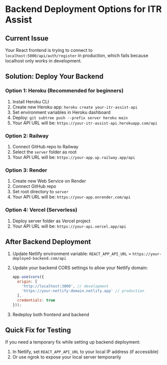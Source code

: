 # Backend Deployment Options for ITR Assist

## Current Issue
Your React frontend is trying to connect to `localhost:5000/api/auth/register` in production, which fails because localhost only works in development.

## Solution: Deploy Your Backend

### Option 1: Heroku (Recommended for beginners)
1. Install Heroku CLI
2. Create new Heroku app: `heroku create your-itr-assist-api`
3. Set environment variables in Heroku dashboard
4. Deploy: `git subtree push --prefix server heroku main`
5. Your API URL will be: `https://your-itr-assist-api.herokuapp.com/api`

### Option 2: Railway
1. Connect GitHub repo to Railway
2. Select the `server` folder as root
3. Your API URL will be: `https://your-app.up.railway.app/api`

### Option 3: Render
1. Create new Web Service on Render
2. Connect GitHub repo
3. Set root directory to `server`
4. Your API URL will be: `https://your-app.onrender.com/api`

### Option 4: Vercel (Serverless)
1. Deploy server folder as Vercel project
2. Your API URL will be: `https://your-api.vercel.app/api`

## After Backend Deployment

1. Update Netlify environment variable:
   `REACT_APP_API_URL` = `https://your-deployed-backend.com/api`

2. Update your backend CORS settings to allow your Netlify domain:
   ```javascript
   app.use(cors({
     origin: [
       'http://localhost:3000', // development
       'https://your-netlify-domain.netlify.app' // production
     ],
     credentials: true
   }));
   ```

3. Redeploy both frontend and backend

## Quick Fix for Testing
If you need a temporary fix while setting up backend deployment:

1. In Netlify, set `REACT_APP_API_URL` to your local IP address (if accessible)
2. Or use ngrok to expose your local server temporarily
